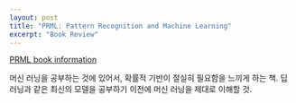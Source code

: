 ```yaml
---
layout: post
title: "PRML: Pattern Recognition and Machine Learning"
excerpt: "Book Review"
---
```


[PRML book information](//www.microsoft.com/en-us/research/people/cmbishop/#prml-bookr)

머신 러닝을 공부하는 것에 있어서, 확률적 기반이 절실히 필요함을 느끼게 하는 책.
딥러닝과 같은 최신의 모델을 공부하기 이전에 머신 러닝을 제대로 이해할 것.
